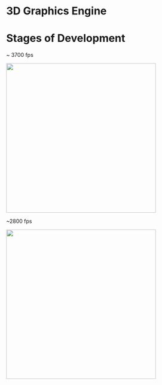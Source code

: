 # 3D Graphics Engine

# Stages of Development

~ 3700 fps

<img src="https://user-images.githubusercontent.com/28263886/123982484-fc00fe00-d9ba-11eb-8f18-11944bafd997.png" width=400/>


~2800 fps

<img src="https://user-images.githubusercontent.com/28263886/128028992-46c3c640-f4ba-4d85-9d53-303dc133d66f.gif" width=400/>

